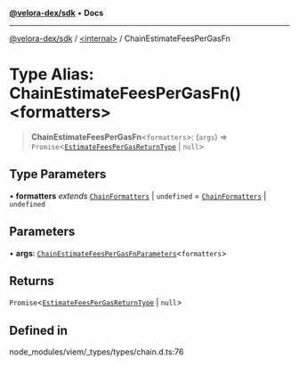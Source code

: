 [**@velora-dex/sdk**](../../README.md) • **Docs**

***

[@velora-dex/sdk](../../globals.md) / [\<internal\>](../README.md) / ChainEstimateFeesPerGasFn

# Type Alias: ChainEstimateFeesPerGasFn()\<formatters\>

> **ChainEstimateFeesPerGasFn**\<`formatters`\>: (`args`) => `Promise`\<[`EstimateFeesPerGasReturnType`](EstimateFeesPerGasReturnType.md) \| `null`\>

## Type Parameters

• **formatters** *extends* [`ChainFormatters`](ChainFormatters.md) \| `undefined` = [`ChainFormatters`](ChainFormatters.md) \| `undefined`

## Parameters

• **args**: [`ChainEstimateFeesPerGasFnParameters`](ChainEstimateFeesPerGasFnParameters.md)\<`formatters`\>

## Returns

`Promise`\<[`EstimateFeesPerGasReturnType`](EstimateFeesPerGasReturnType.md) \| `null`\>

## Defined in

node\_modules/viem/\_types/types/chain.d.ts:76
